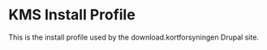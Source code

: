 # KMS Install Profile
This is the install profile used by the download.kortforsyningen Drupal site.
